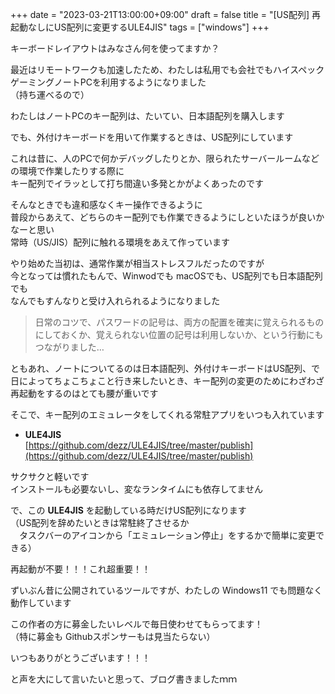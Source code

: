 +++
date = "2023-03-21T13:00:00+09:00"
draft = false
title = "[US配列] 再起動なしにUS配列に変更するULE4JIS"
tags = ["windows"]
+++

キーボードレイアウトはみなさん何を使ってますか？

最近はリモートワークも加速したため、わたしは私用でも会社でもハイスペックゲーミングノートPCを利用するようになりました  
（持ち運べるので）

わたしはノートPCのキー配列は、たいてい、日本語配列を購入します

でも、外付けキーボードを用いて作業するときは、US配列にしています

これは昔に、人のPCで何かデバッグしたりとか、限られたサーバールームなどの環境で作業したりする際に  
キー配列でイラッとして打ち間違い多発とかがよくあったのです

そんなときでも違和感なくキー操作できるように  
普段からあえて、どちらのキー配列でも作業できるようにしといたほうが良いかなーと思い  
常時（US/JIS）配列に触れる環境をあえて作っています

やり始めた当初は、通常作業が相当ストレスフルだったのですが  
今となっては慣れたもんで、Winwodでも macOSでも、US配列でも日本語配列でも  
なんでもすんなりと受け入れられるようになりました

> 日常のコツで、パスワードの記号は、両方の配置を確実に覚えられるものにしておくか、覚えられない位置の記号は利用しないか、という行動にもつながりました…

ともあれ、ノートについてるのは日本語配列、外付けキーボードはUS配列、で日によってちょこちょこと行き来したいとき、キー配列の変更のためにわざわざ再起動をするのはとても腰が重いです

そこで、キー配列のエミュレータをしてくれる常駐アプリをいつも入れています

- **ULE4JIS**  
[https://github.com/dezz/ULE4JIS/tree/master/publish](https://github.com/dezz/ULE4JIS/tree/master/publish)

サクサクと軽いです  
インストールも必要ないし、変なランタイムにも依存してません

で、この **ULE4JIS** を起動している時だけUS配列になります  
（US配列を辞めたいときは常駐終了させるか  
　タスクバーのアイコンから「エミュレーション停止」をするかで簡単に変更できる）

再起動が不要！！！これ超重要！！

ずいぶん昔に公開されているツールですが、わたしの Windows11 でも問題なく動作しています

この作者の方に募金したいレベルで毎日使わせてもらってます！  
（特に募金も Githubスポンサーもは見当たらない）

いつもありがとうございます！！！

と声を大にして言いたいと思って、ブログ書きましたｍｍ